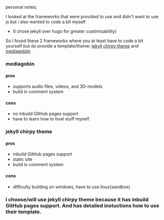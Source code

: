 personal notes;

I looked at the frameworks that were provided to use and didn't want to use js but i also wanted to code a bit myself

- (I chose jekyll over hugo for greater custimisability)

So I found these 2 frameworks where you at least have to code a bit yourself but do provide a template/theme:
[jekyll](https://jekyllrb.com/) [chirpy theme](https://chirpy.cotes.page/) and [mediagoblin](https://mediagoblin.org/)

### mediagobin
#### pros
- supports audio files, videos, and 3D-models
- build in comment system
#### cons
- no inbuild GitHub pages support
- have to learn how to host stuff myself.
### jekyll chirpy theme
#### pros
- inbuild GitHub pages support
- static site
- build in comment system
#### cons 

- difficulty building on windows, have to use linux(sandbox)


### I choose/will use jekyll chirpy theme because it has inbuild GitHub pages support. And has detailed instuctions how to use their template.

